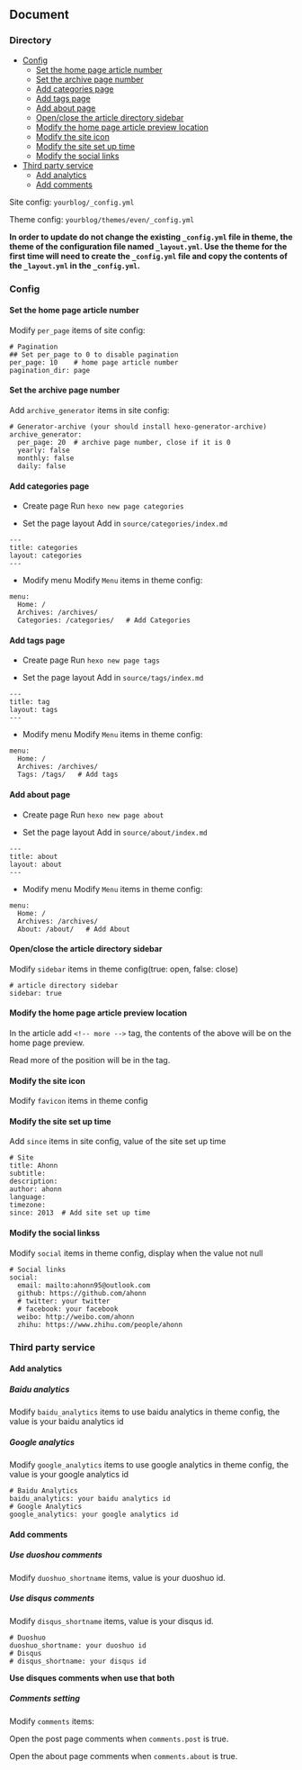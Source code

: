 ## Document

### Directory
- [Config](#Config)
  + [Set the home page article number](#Set_the_home_page_article_number)
  + [Set the archive page number](#Set_the_archive_page_number)
  + [Add categories page](#Add_categories_page)
  + [Add tags page](#Add_tags_page)
  + [Add about page](#Add_about_page)
  + [Open/close the article directory sidebar](#Open/close_the_article_directory_sidebar)
  + [Modify the home page article preview location](#Modify_the_home_page_article_preview_location)
  + [Modify the site icon](#Modify_the_site_icon)
  + [Modify the site set up time](#Modify_the_site_set_up_time)
  + [Modify the social links](#Modify_the_social_links)
- [Third party service](#Third_party_service)
  + [Add analytics](#Add_analytics)
  + [Add comments](#Add_comments)

Site config: `yourblog/_config.yml`

Theme config: `yourblog/themes/even/_config.yml`

**In order to update do not change the existing `_config.yml` file in theme, the theme of the configuration file named `_layout.yml`. Use the theme for the first time will need to create the `_config.yml` file and copy the contents of the `_layout.yml` in the `_config.yml`.**

### Config

#### Set the home page article number
Modify `per_page` items of site config:
```
# Pagination
## Set per_page to 0 to disable pagination
per_page: 10    # home page article number
pagination_dir: page
```

#### Set the archive page number
Add `archive_generator` items in site config:

```
# Generator-archive (your should install hexo-generator-archive)
archive_generator:
  per_page: 20  # archive page number, close if it is 0
  yearly: false
  monthly: false
  daily: false
```

#### Add categories page 
- Create page
Run `hexo new page categories`

- Set the page layout
Add in `source/categories/index.md`

```
---
title: categories
layout: categories   
---
```

- Modify menu
Modify `Menu` items in theme config:

```
menu:
  Home: /
  Archives: /archives/
  Categories: /categories/   # Add Categories
```

#### Add tags page 
- Create page
Run `hexo new page tags`

- Set the page layout
Add in `source/tags/index.md`

```
---
title: tag
layout: tags   
---
```

- Modify menu
Modify `Menu` items in theme config:

```
menu:
  Home: /
  Archives: /archives/
  Tags: /tags/   # Add tags
```

#### Add about page 
- Create page
Run `hexo new page about`

- Set the page layout
Add in `source/about/index.md`

```
---
title: about
layout: about   
---
```

- Modify menu
Modify `Menu` items in theme config:

```
menu:
  Home: /
  Archives: /archives/
  About: /about/   # Add About 
```

#### Open/close the article directory sidebar

Modify `sidebar` items in theme config(true: open, false: close)

```
# article directory sidebar
sidebar: true
```

#### Modify the home page article preview location
In the article add `<!-- more -->` tag, the contents of the above will be on the home page preview.

Read more of the position will be in the tag.

#### Modify the site icon
Modify `favicon` items in theme config

#### Modify the site set up time
Add `since` items in site config, value of the site set up time

```
# Site
title: Ahonn
subtitle:
description:
author: ahonn
language:
timezone:
since: 2013  # Add site set up time 
```

#### Modify the social linkss
Modify `social` items in theme config, display when the value not null

```
# Social links
social:
  email: mailto:ahonn95@outlook.com
  github: https://github.com/ahonn
  # twitter: your twitter
  # facebook: your facebook
  weibo: http://weibo.com/ahonn
  zhihu: https://www.zhihu.com/people/ahonn
```

### Third party service

#### Add analytics

#####  Baidu analytics
Modify `baidu_analytics` items to use baidu analytics in theme config, the value is your baidu analytics id


##### Google analytics
Modify `google_analytics` items to use google analytics in theme config, the value is your google analytics id

```
# Baidu Analytics
baidu_analytics: your baidu analytics id
# Google Analytics
google_analytics: your google analytics id
```

#### Add comments

##### Use duoshou comments 

Modify `duoshuo_shortname` items, value is your duoshuo id.

##### Use disqus comments

Modify `disqus_shortname` items, value is your disqus id.

```
# Duoshuo
duoshuo_shortname: your duoshuo id
# Disqus
# disqus_shortname: your disqus id
```

**Use disques comments when use that both**

##### Comments setting

Modify `comments` items:

Open the post page comments when `comments.post` is true.

Open the about page comments when `comments.about` is true.


